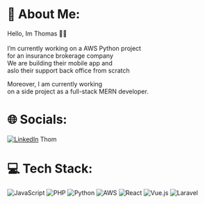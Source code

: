 # 💫 About Me:
Hello, Im Thomas 👋🏻<br> <br> I’m currently working on a AWS Python project<br>for an insurance brokerage company<br>We are building their mobile app and<br>aslo their support back office from scratch

Moreover, I am currently working <br>
on a side project as a full-stack MERN developer.


# 🌐 Socials: 
[![LinkedIn](https://img.shields.io/badge/LinkedIn-%230077B5.svg?logo=linkedin&logoColor=white)](https://fr.linkedin.com/in/thomas-schneider-4b11ab204?trk=people-guest_people_search-card)  Thom



# 💻 Tech Stack:
![JavaScript](https://img.shields.io/badge/javascript-%23323330.svg?style=for-the-badge&logo=javascript&logoColor=%23F7DF1E) ![PHP](https://img.shields.io/badge/php-%23777BB4.svg?style=for-the-badge&logo=php&logoColor=white) ![Python](https://img.shields.io/badge/python-3670A0?style=for-the-badge&logo=python&logoColor=ffdd54) ![AWS](https://img.shields.io/badge/AWS-%23FF9900.svg?style=for-the-badge&logo=amazon-aws&logoColor=white) ![React](https://img.shields.io/badge/react-%2320232a.svg?style=for-the-badge&logo=react&logoColor=%2361DAFB) ![Vue.js](https://img.shields.io/badge/vuejs-%2335495e.svg?style=for-the-badge&logo=vuedotjs&logoColor=%234FC08D) ![Laravel](https://img.shields.io/badge/laravel-%23FF2D20.svg?style=for-the-badge&logo=laravel&logoColor=white)

